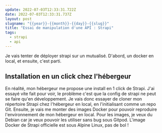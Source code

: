 ```yaml
---
update: 2022-07-03T12:33:31.722Z
date: 2022-07-03T12:33:31.737Z
layout: post
slugname: "{{year}}-{{month}}-{{day}}-{{slug}}"
title: "Essai de manipulation d'une API : Strapi"
tags:
  - strapi
  - api
---
```

Je vais tenter de déployer strapi sur un mutualisé. D'abord, un docker en local, et ensuite, c'est parti.

## Installation en un click chez l'hébergeur

En réalité, mon hébergeur me propose une install en 1 click de Strapi. J'ai essayé vite fait pour voir, le problème c'est que la config de strapi ne peut se faire qu'en développement. Je vais donc essayer de cloner mon répertoire Strapi chez l'hébergeur en local, en l'initialisant comme un repo Git. Ensuite, je vais me monter des images Docker pour pouvoir reproduire l'environnement de mon hébergeur en local. Pour les images, je veux du Debian car je veux pouvoir les utiliser sans bug sous Gitpod. L'image Docker de Strapi officielle est sous Alpine Linux, pas de bol !